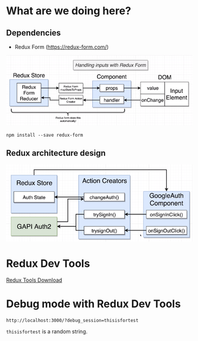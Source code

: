 # What are we doing here?

## Dependencies

- Redux Form (https://redux-form.com/)

![Redux Form](https://github.com/erossini/ReactJsTutorial/blob/master/10-TwitchTV/images/reduxform.png)

```
npm install --save redux-form
```

## Redux architecture design

![Redux architecture design](https://github.com/erossini/ReactJsTutorial/blob/master/10-TwitchTV/images/redux-architecture-design-for-oauth.png)

# Redux Dev Tools

[Redux Tools Download](https://github.com/zalmoxisus/redux-devtools-extension)

# Debug mode with Redux Dev Tools

```
http://localhost:3000/?debug_session=thisisfortest
```

`thisisfortest` is a random string.
